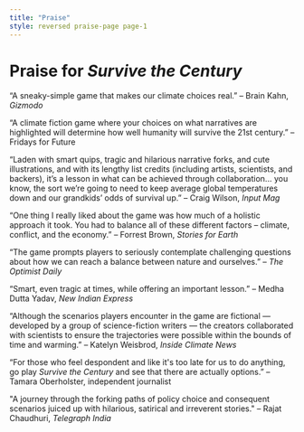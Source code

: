```yaml
---
title: "Praise"
style: reversed praise-page page-1
---
```


# Praise for *Survive the Century*

“A sneaky-simple game that makes our climate choices real.” – Brain Kahn, *Gizmodo*

“A climate fiction game where your choices on what narratives are highlighted will determine how well humanity will survive the 21st century.” – Fridays for Future

“Laden with smart quips, tragic and hilarious narrative forks, and cute illustrations, and with its lengthy list credits (including artists, scientists, and backers), it’s a lesson in what can be achieved through collaboration... you know, the sort we’re going to need to keep average global temperatures down and our grandkids’ odds of survival up.” – Craig Wilson, *Input Mag*

“One thing I really liked about the game was how much of a holistic approach it took. You had to balance all of these different factors – climate, conflict, and the economy.” – Forrest Brown, *Stories for Earth*

“The game prompts players to seriously contemplate challenging questions about how we can reach a balance between nature and ourselves.” – *The Optimist Daily*

“Smart, even tragic at times, while offering an important lesson.” – Medha Dutta Yadav, *New Indian Express*

“Although the scenarios players encounter in the game are fictional — developed by a group of science-fiction writers — the creators collaborated with scientists to ensure the trajectories were possible within the bounds of time and warming.” – Katelyn Weisbrod, *Inside Climate News*

“For those who feel despondent and like it's too late for us to do anything, go play *Survive the Century* and see that there are actually options.” – Tamara Oberholster, independent journalist

"A journey through the forking paths of policy choice and consequent scenarios juiced up with hilarious, satirical and irreverent stories." – Rajat Chaudhuri, *Telegraph India*
